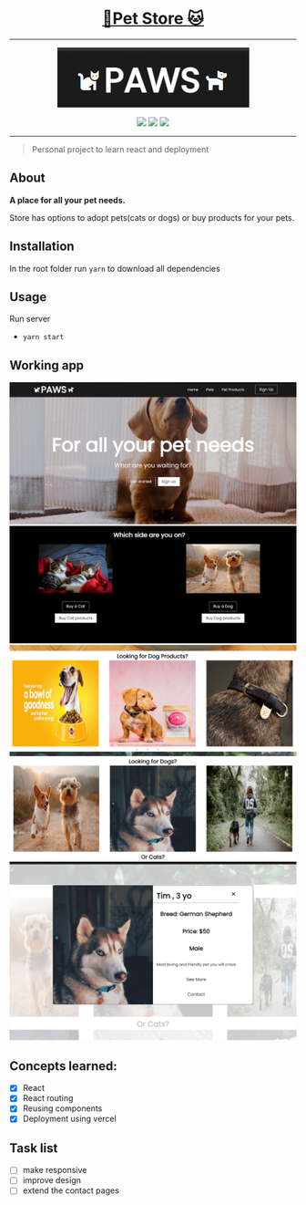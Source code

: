 # <center>[:dog:Pet Store :cat: ](https://pet-store-three.vercel.app/)</center>

---

<div align="center">
  <img src="./images/paws.png">
</div>
<div align="center">

[![](https://img.shields.io/badge/Made_with-React-blue?style=for-the-badge&logo=React)](https://reactjs.org/) [![](https://img.shields.io/badge/Made_with-javascript-yellow?style=for-the-badge&logo=javascript)](https://www.javascript.com/) [![](https://img.shields.io/badge/Made_with-vercel-lightgrey?style=for-the-badge&logo=vercel)](https://vercel.com/)

</div>

---

> Personal project to learn react and deployment

## About

<b>
A place for all your pet needs.
</b>
<p>
Store has options to adopt pets(cats or dogs) or buy products for your pets.
</p>

## Installation

In the root folder run `yarn` to download all dependencies

## Usage

Run server

- `yarn start`

## Working app

<img src="./images/home%20page.png">
<img src="./images/storesectionhome.png">
<img src="./images/store.png">
<img src="./images/pets.png">
<img src="./images/modal.png">

## Concepts learned:

- [x] React
- [x] React routing
- [x] Reusing components
- [x] Deployment using vercel

## Task list

- [ ] make responsive
- [ ] improve design
- [ ] extend the contact pages
